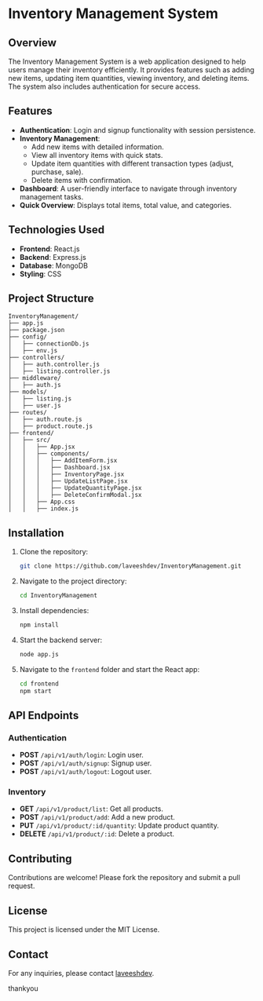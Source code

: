# Inventory Management System

## Overview

The Inventory Management System is a web application designed to help users manage their inventory efficiently. It provides features such as adding new items, updating item quantities, viewing inventory, and deleting items. The system also includes authentication for secure access.

## Features

- **Authentication**: Login and signup functionality with session persistence.
- **Inventory Management**:
  - Add new items with detailed information.
  - View all inventory items with quick stats.
  - Update item quantities with different transaction types (adjust, purchase, sale).
  - Delete items with confirmation.
- **Dashboard**: A user-friendly interface to navigate through inventory management tasks.
- **Quick Overview**: Displays total items, total value, and categories.

## Technologies Used

- **Frontend**: React.js
- **Backend**: Express.js
- **Database**: MongoDB
- **Styling**: CSS

## Project Structure

```
InventoryManagement/
├── app.js
├── package.json
├── config/
│   ├── connectionDb.js
│   ├── env.js
├── controllers/
│   ├── auth.controller.js
│   ├── listing.controller.js
├── middleware/
│   ├── auth.js
├── models/
│   ├── listing.js
│   ├── user.js
├── routes/
│   ├── auth.route.js
│   ├── product.route.js
├── frontend/
│   ├── src/
│   │   ├── App.jsx
│   │   ├── components/
│   │   │   ├── AddItemForm.jsx
│   │   │   ├── Dashboard.jsx
│   │   │   ├── InventoryPage.jsx
│   │   │   ├── UpdateListPage.jsx
│   │   │   ├── UpdateQuantityPage.jsx
│   │   │   ├── DeleteConfirmModal.jsx
│   │   ├── App.css
│   │   ├── index.js
```

## Installation

1. Clone the repository:
   ```bash
   git clone https://github.com/laveeshdev/InventoryManagement.git
   ```
2. Navigate to the project directory:
   ```bash
   cd InventoryManagement
   ```
3. Install dependencies:
   ```bash
   npm install
   ```
4. Start the backend server:
   ```bash
   node app.js
   ```
5. Navigate to the `frontend` folder and start the React app:
   ```bash
   cd frontend
   npm start
   ```

## API Endpoints

### Authentication

- **POST** `/api/v1/auth/login`: Login user.
- **POST** `/api/v1/auth/signup`: Signup user.
- **POST** `/api/v1/auth/logout`: Logout user.

### Inventory

- **GET** `/api/v1/product/list`: Get all products.
- **POST** `/api/v1/product/add`: Add a new product.
- **PUT** `/api/v1/product/:id/quantity`: Update product quantity.
- **DELETE** `/api/v1/product/:id`: Delete a product.

## Contributing

Contributions are welcome! Please fork the repository and submit a pull request.

## License

This project is licensed under the MIT License.

## Contact

For any inquiries, please contact [laveeshdev](https://github.com/laveeshdev).

thankyou
